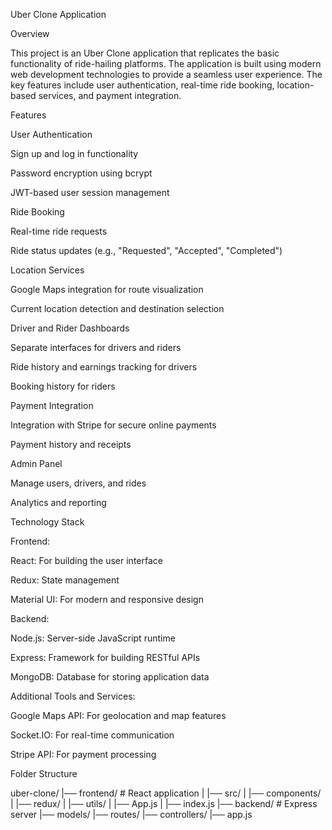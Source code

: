 Uber Clone Application

Overview

This project is an Uber Clone application that replicates the basic functionality of ride-hailing platforms. The application is built using modern web development technologies to provide a seamless user experience. The key features include user authentication, real-time ride booking, location-based services, and payment integration.

Features

User Authentication

Sign up and log in functionality

Password encryption using bcrypt

JWT-based user session management

Ride Booking

Real-time ride requests

Ride status updates (e.g., "Requested", "Accepted", "Completed")

Location Services

Google Maps integration for route visualization

Current location detection and destination selection

Driver and Rider Dashboards

Separate interfaces for drivers and riders

Ride history and earnings tracking for drivers

Booking history for riders

Payment Integration

Integration with Stripe for secure online payments

Payment history and receipts

Admin Panel

Manage users, drivers, and rides

Analytics and reporting

Technology Stack

Frontend:

React: For building the user interface

Redux: State management

Material UI: For modern and responsive design

Backend:

Node.js: Server-side JavaScript runtime

Express: Framework for building RESTful APIs

MongoDB: Database for storing application data

Additional Tools and Services:

Google Maps API: For geolocation and map features

Socket.IO: For real-time communication

Stripe API: For payment processing

Folder Structure

uber-clone/
|── frontend/          # React application
|    |── src/
|         |── components/
|         |── redux/
|         |── utils/
|         |── App.js
|         |── index.js
|── backend/           # Express server
     |── models/
     |── routes/
     |── controllers/
     |── app.js
